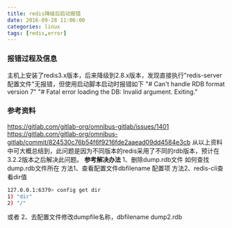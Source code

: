 ```yaml
---
title: redis降级后启动报错
date: 2016-09-28 11:06:00
categories: linux
tags: [redis,error]
---
```

### 报错过程及信息
主机上安装了redis3.x版本，后来降级到2.8.x版本，发现直接执行"redis-server 配置文件"无报错，但使用启动脚本启动时报错如下
"# Can't handle RDB format version 7"
"# Fatal error loading the DB: Invalid argument. Exiting."

### 参考资料
https://gitlab.com/gitlab-org/omnibus-gitlab/issues/1401
https://gitlab.com/gitlab-org/omnibus-gitlab/commit/824530c76b54f6f9216fde2aaead09dd4584e3cb
从以上资料中可大概总结到，此问题是因为不同版本的redis采用了不同的rdb版本，预计在3.2.2版本之后解决此问题。
**参考解决办法**
1、删除dump.rdb文件
如何查找dump.rdb文件所在
方法1、查看配置文件dbfilename 配置项
方法2、redis-cli查看dir值
``` bash
127.0.0.1:6379> config get dir
1) "dir"
2) "/"
```
或者
2、去配置文件修改dumpfile名称，dbfilename dump2.rdb
